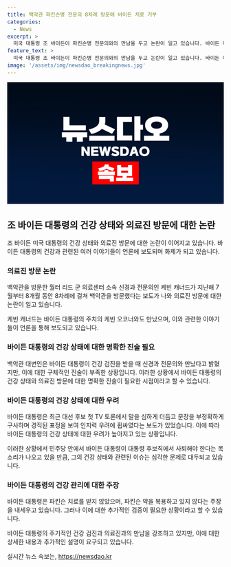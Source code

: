 ```yaml
---
title: 백악관 파킨슨병 전문의 8차례 방문에 바이든 치료 거부
categories:
  - News
excerpt: >
  미국 대통령 조 바이든이 파킨슨병 전문의와의 만남을 두고 논란이 일고 있습니다. 바이든 대통령은 백악관 출입 기록에 의하면 8차례의 방문을 받았으며, 백악관은 이를 대통령의 건강검진과는 무관하다고 주장했습니다. 바이든 대통령의 대변인은 건강검진 외에 추가적인 검진을 받지 않았다고 밝혔으며, 경직된 표정 등을 보인 TV 토론 이후 인지력 우려에 대한 논란이 높아졌습니다. 최근에는 사퇴 요구도 제기되고 있습니다.
feature_text: >
  미국 대통령 조 바이든이 파킨슨병 전문의와의 만남을 두고 논란이 일고 있습니다. 바이든 대통령은 백악관 출입 기록에 의하면 8차례의 방문을 받았으며, 백악관은 이를 대통령의 건강검진과는 무관하다고 주장했습니다. 바이든 대통령의 대변인은 건강검진 외에 추가적인 검진을 받지 않았다고 밝혔으며, 경직된 표정 등을 보인 TV 토론 이후 인지력 우려에 대한 논란이 높아졌습니다. 최근에는 사퇴 요구도 제기되고 있습니다.
image: '/assets/img/newsdao_breakingnews.jpg'
---
```


<p><img src="/assets/img/newsdao_breakingnews.jpg" alt="cryptoinkorea 속보" /></p>

<h2 data-ke-size="size26">조 바이든 대통령의 건강 상태와 의료진 방문에 대한 논란</h2>

<p data-ke-size="size16">조 바이든 미국 대통령의 건강 상태와 의료진 방문에 대한 논란이 이어지고 있습니다. 바이든 대통령의 건강과 관련된 여러 이야기들이 언론에 보도되며 화제가 되고 있습니다.</p>

<h3 data-ke-size="size21">의료진 방문 논란</h3>

<p data-ke-size="size16">백악관을 방문한 월터 리드 군 의료센터 소속 신경과 전문의인 케빈 캐너드가 지난해 7월부터 8개월 동안 8차례에 걸쳐 백악관을 방문했다는 보도가 나와 의료진 방문에 대한 논란이 일고 있습니다.</p>

<p data-ke-size="size16">케빈 캐너드는 바이든 대통령의 주치의 케빈 오코너와도 만났으며, 이와 관련한 이야기들이 언론을 통해 보도되고 있습니다.</p>

<h3 data-ke-size="size21">바이든 대통령의 건강 상태에 대한 명확한 진술 필요</h3>

<p data-ke-size="size16">백악관 대변인은 바이든 대통령이 건강 검진을 받을 때 신경과 전문의와 만났다고 밝혔지만, 이에 대한 구체적인 진술이 부족한 상황입니다. 이러한 상황에서 바이든 대통령의 건강 상태와 의료진 방문에 대한 명확한 진술이 필요한 시점이라고 할 수 있습니다.</p>

<h3 data-ke-size="size21">바이든 대통령의 건강 상태에 대한 우려</h3>

<p data-ke-size="size16">바이든 대통령은 최근 대선 후보 첫 TV 토론에서 말을 심하게 더듬고 문장을 부정확하게 구사하며 경직된 표정을 보여 인지력 우려에 휩싸였다는 보도가 있었습니다. 이에 따라 바이든 대통령의 건강 상태에 대한 우려가 높아지고 있는 상황입니다.</p>

<p data-ke-size="size16">이러한 상황에서 민주당 안에서 바이든 대통령이 대통령 후보직에서 사퇴해야 한다는 목소리가 나오고 있을 만큼, 그의 건강 상태와 관련된 이슈는 심각한 문제로 대두되고 있습니다.</p>

<h3 data-ke-size="size21">바이든 대통령의 건강 관리에 대한 주장</h3>

<p data-ke-size="size16">바이든 대통령은 파킨슨 치료를 받지 않았으며, 파킨슨 약을 복용하고 있지 않다는 주장을 내세우고 있습니다. 그러나 이에 대한 추가적인 검증이 필요한 상황이라고 할 수 있습니다.</p>

<p data-ke-size="size16">바이든 대통령의 주기적인 건강 검진과 의료진과의 만남을 강조하고 있지만, 이에 대한 상세한 내용과 추가적인 설명이 요구되고 있습니다.</p>
실시간 뉴스 속보는, <a href="https://newsdao.kr" rel="dofollow">https://newsdao.kr</a>


